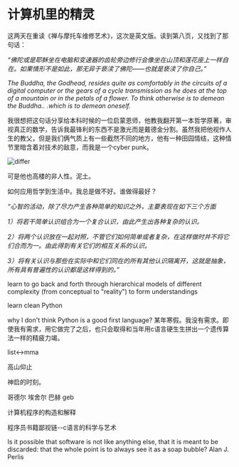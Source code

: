 # 计算机里的精灵

这两天在重读《禅与摩托车维修艺术》，这次是英文版。读到第八页，又找到了那句话：

*“佛陀或是耶稣坐在电脑和变速器的齿轮旁边修行会像坐在山顶和莲花座上一样自在。如果情形不是如此，那无异于亵渎了佛陀——也就是亵渎了你自己。”*

*The Buddha, the Godhead, resides quite as comfortably in the circuits 
of a digital computer or the gears of a cycle transmission as he does at the top of a mountain or in the petals of a flower. To think 
otherwise is to demean the Buddha.. .which is to demean oneself.*


我很想把这句话分享给本科时候的一位启蒙恩师，他教我翻开第一本哲学原著，审视真正的数学，告诉我最锋利的东西不是激光而是戴德金分割。虽然我把他视作人生的教父，但是我们俩气质上有一些截然不同的地方，他有一种田园情结，这种情节里暗含着对技术的敌意，而我是一个cyber punk。

![differ](/Users/lambda/Documents/Blog/figures/programming/difference.jpg)



可是他也高楼的非人性。泥土。

如何应用哲学到生活中。我总是做不好。谁做得最好？

*“心智的活动，除了尽力产生各种简单的知识之外，主要表现在如下三个方面*

*1）将若干简单认识组合为一个复合认识，由此产生出各种复杂的认识。*

*2）将两个认识放在一起对照，不管它们如何简单或者复杂，在这样做时并不将它们合而为一。由此得到有关它们的相互关系的认识。*

*3）将有关认识与那些在实际中和它们同在的所有其他认识隔离开，这就是抽象，所有具有普遍性的认识都是这样得到的。”*

learn to go back and forth through hierarchical models of different complexity 
(from conceptual to "reality") to form understandings

learn clean Python 

why I don't think Python is a good first language? 某年寒假。我没有需求。即使我有需求，用它做完了之后，也只会取得和当年用c语言硬生生拼出一个遗传算法一样的精疲力竭。


list<->mma


高山仰止



神启的时刻。



哥德尔 埃舍尔 巴赫 geb

计算机程序的构造和解释

程序员书籍鄙视链--c语言的科学与艺术

Is it possible that software is not like anything else, that it
is meant to be discarded: that the whole point is to always
see it as a soap bubble?
Alan J. Perlis

